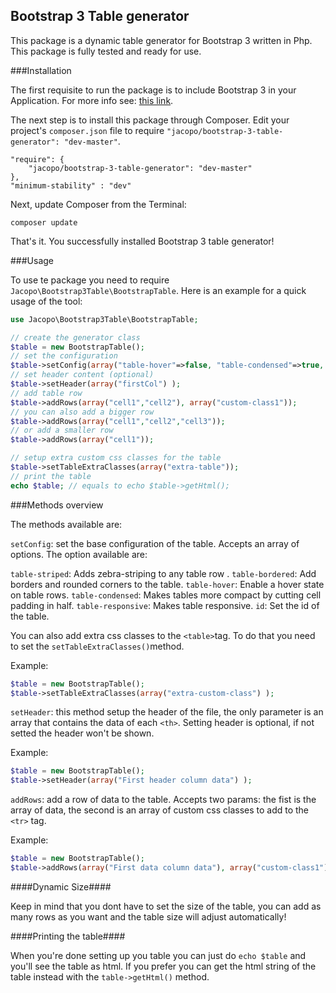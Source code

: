 ## Bootstrap 3 Table generator

This package is a dynamic table generator for Bootstrap 3 written in Php.
This package is fully tested and ready for use.

###Installation 

The first requisite to run the package is to include Bootstrap 3 in your Application.
For more info see: <a href="http://getbootstrap.com/getting-started/" target="_blank">this link</a>.

The next step is to install this package through Composer. Edit your project's `composer.json` file to require `"jacopo/bootstrap-3-table-generator": "dev-master"`.

	"require": {
		"jacopo/bootstrap-3-table-generator": "dev-master"
	},
	"minimum-stability" : "dev"

Next, update Composer from the Terminal:

    composer update

That's it. You successfully installed Bootstrap 3 table generator!

###Usage

To use te package you need to require `Jacopo\Bootstrap3Table\BootstrapTable`.
Here is an example for a quick usage of the tool:

```PHP
use Jacopo\Bootstrap3Table\BootstrapTable;

// create the generator class
$table = new BootstrapTable();
// set the configuration
$table->setConfig(array("table-hover"=>false, "table-condensed"=>true, "table-striped"=>true ) );
// set header content (optional)
$table->setHeader(array("firstCol") );
// add table row
$table->addRows(array("cell1","cell2"), array("custom-class1"));
// you can also add a bigger row
$table->addRows(array("cell1","cell2","cell3"));
// or add a smaller row
$table->addRows(array("cell1"));

// setup extra custom css classes for the table
$table->setTableExtraClasses(array("extra-table"));
// print the table
echo $table; // equals to echo $table->getHtml();
```

###Methods overview

The methods available are:

`setConfig`: set the base configuration of the table. Accepts an array of options. The option available are:

 `table-striped`: Adds zebra-striping to any table row .
 `table-bordered`: Add borders and rounded corners to the table.
 `table-hover`: Enable a hover state on table rows.
 `table-condensed`: Makes tables more compact by cutting cell padding in half.
 `table-responsive`: Makes table responsive.
 `id`: Set the id of the table.

You can also add extra css classes to the `<table>`tag. To do that you need to set the
`setTableExtraClasses()`method.

Example:

```PHP
$table = new BootstrapTable();
$table->setTableExtraClasses(array("extra-custom-class") );
``` 

`setHeader`: this method setup the header of the file, the only parameter is an array that contains the data of each `<th>`.
Setting header is optional, if not setted the header won't be shown.

Example:

```PHP
$table = new BootstrapTable();
$table->setHeader(array("First header column data") );
```

`addRows`: add a row of data to the table. Accepts two params: the fist is the array of data, the second is an array of custom css classes to add to the `<tr>` tag.

Example:
```PHP
$table = new BootstrapTable();
$table->addRows(array("First data column data"), array("custom-class1") );
```

####Dynamic Size####

Keep in mind that you dont have to set the size of the table, you can add as many rows as you want
and the table size will adjust automatically!

####Printing the table####

When you're done setting up you table you can just do `echo $table` and you'll see the table as html.
If you prefer you can get the html string of the table instead with the `table->getHtml()` method.
